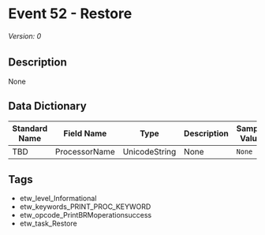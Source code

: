 # Event 52 - Restore
###### Version: 0

## Description
None

## Data Dictionary
|Standard Name|Field Name|Type|Description|Sample Value|
|---|---|---|---|---|
|TBD|ProcessorName|UnicodeString|None|`None`|

## Tags
* etw_level_Informational
* etw_keywords_PRINT_PROC_KEYWORD
* etw_opcode_PrintBRMoperationsuccess
* etw_task_Restore